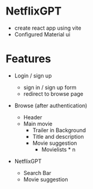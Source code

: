 # NetflixGPT

- create react app using vite
- Configured Material ui

# Features

- Login / sign up 
    - sign in / sign up form 
    - redirect to browse page 
- Browse (after authentication)
    - Header
    - Main movie
        - Trailer in Background
        - Title and description
        - Movie suggestion
            - Movielists * n

- NetflixGPT
    - Search Bar
    - Movie suggestion
